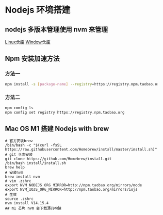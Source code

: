 # Nodejs 环境搭建

## nodejs 多版本管理使用 nvm 来管理

[Linux仓库](https://github.com/nvm-sh/nvm) [Window仓库](https://github.com/coreybutler/nvm-windows)

## Npm 安装加速方法

### 方法一

```bash
npm install -s [package-name] --registry=https://registry.npm.taobao.org
```

### 方法二

```bash
npm config ls
npm config set registry https://registry.npm.taobao.org
```

## Mac OS M1 搭建 Nodejs with brew

```shell
# 官方安装brew
/bin/bash -c "$(curl -fsSL https://raw.githubusercontent.com/Homebrew/install/master/install.sh)"
# git 仓库安装
git clone https://github.com/Homebrew/install.git
/bin/bash install/install.sh
brew help
# 安装nvm
brew install nvm
# vim .zshrc
export NVM_NODEJS_ORG_MIRROR=http://npm.taobao.org/mirrors/node
export NVM_IOJS_ORG_MIRROR=http://npm.taobao.org/mirrors/iojs
# 生效
source .zshrc
nvm install V14.15.4
## m1 芯片 nvm 会下载源码构建
```